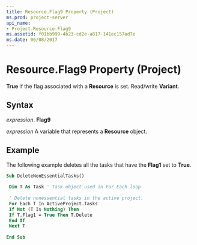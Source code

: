 ```yaml
---
title: Resource.Flag9 Property (Project)
ms.prod: project-server
api_name:
- Project.Resource.Flag9
ms.assetid: f01bb999-4b23-cd2e-a817-141ec157ad7e
ms.date: 06/08/2017
---
```



# Resource.Flag9 Property (Project)

 **True** if the flag associated with a **Resource** is set. Read/write **Variant**.


## Syntax

 _expression_. **Flag9**

 _expression_ A variable that represents a **Resource** object.


## Example

The following example deletes all the tasks that have the **Flag1** set to **True**.


```vb
Sub DeleteNonEssentialTasks() 
 
 Dim T As Task ' Task object used in For Each loop 
 
 ' Delete nonessential tasks in the active project. 
 For Each T In ActiveProject.Tasks 
 If Not (T Is Nothing) Then 
 If T.Flag1 = True Then T.Delete 
 End If 
 Next T 
 
End Sub
```


